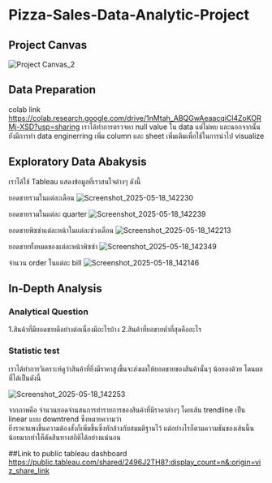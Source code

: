 # Pizza-Sales-Data-Analytic-Project

## Project Canvas
![Project Canvas_2](https://github.com/user-attachments/assets/a34564db-43fd-477c-8571-7ed62893deca)


## Data Preparation
colab link
https://colab.research.google.com/drive/1nMtah_ABQGwAeaacqiCl4ZoKORMj-XSD?usp=sharing 
เราได้ทำการตรวจหา null value ใน data แต่ไม่พบ และนอกจากนั้นยังมีการทำ data enginerring เพิ่ม column และ sheet เพิ่มเติมเพื่อใช้ในการนำไป visualize 

## Exploratory Data Abakysis 
เราได้ใช้ Tableau แสดงข้อมูลที่เราสนใจต่างๆ ดังนี้

 ยอดขายรวมในแต่ละเดือน
![Screenshot_2025-05-18_142230](https://github.com/user-attachments/assets/41abadc7-6519-4983-830a-b2bcf591fc96)

ยอดขายรวมในแต่ละ quarter
![Screenshot_2025-05-18_142239](https://github.com/user-attachments/assets/5064b9fc-4732-4fb8-b87b-d0930e62412f)

ยอดขายพิซซ่าแต่ละหน้าในแต่ละช่วงเดือน
![Screenshot_2025-05-18_142213](https://github.com/user-attachments/assets/ea7f8384-b7fd-4586-a575-45d634b371e8)

ยอดขายทั้งหมดของแต่ละหน้าพิซซ่า
![Screenshot_2025-05-18_142349](https://github.com/user-attachments/assets/c1af1cc9-e3d3-4539-8886-bf9d679f4ab8)

จำนวน order ในแต่ละ bill 
![Screenshot_2025-05-18_142146](https://github.com/user-attachments/assets/bb9c3a71-1ff6-46fa-9a7e-4cc16fe04d87)

## In-Depth Analysis
### Analytical Question
1.สินค้าที่มียอดขายดีอย่างต่อเนื่องมีอะไรบ้าง
2.สินค้าที่ยอขายต่ำที่สุดคืออะไร
### Statistic test
เราได้ทำการวิเคราะห์ดูว่าสินค้าที่ยิ่งมีราคาสูงขึ้นจะส่งผลให้ยอดขายของสินค้านั้นๆ น้อยลงด้วย
โดนผลที่ได้เป็นดังนี้

![Screenshot_2025-05-18_142253](https://github.com/user-attachments/assets/3cd82278-45bb-418c-a803-06e4bb869605)

จากภาพคือ จำนวนยอดจำนสนการทำรายการของสินค้าที่มีราคาต่างๆ โดยเส้น trendline เป็น linear แบบ  downtrend ซึ่งหมายความว่า  
ยิ่งราคาแพงขึ้นความต้องสั่งก็เพิ่มขึ้นซึ่งหักล้างกับสมมติฐานไว้ แต่อย่างไรก็ตามความชันของเส้นนี้นน้อยมากทำให็ตัดสินทางสถิติได้อย่างแน่นอน

##Link to public tableau dashboard
https://public.tableau.com/shared/2496J2TH8?:display_count=n&:origin=viz_share_link



